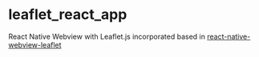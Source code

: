 # leaflet_react_app
React Native Webview with Leaflet.js incorporated based in [react-native-webview-leaflet](https://github.com/reggie3/react-native-webview-leaflet)
